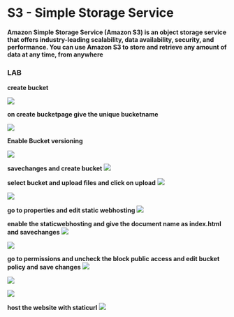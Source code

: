 # S3 - Simple Storage Service 

**Amazon Simple Storage Service (Amazon S3) is an object storage service that offers industry-leading scalability, 
data availability, security, and performance. You can use Amazon S3 to store and retrieve any amount of data at any time, from anywhere**

### LAB

**create bucket**

![](images/s31.png)

**on create bucketpage give the unique bucketname**

![](images/s32.png)

**Enable Bucket versioning**

![](images/s33.png)

**savechanges and create bucket**
![](images/s34.png)

**select bucket and upload files and click on upload**
![](images/s30.png)

![](images/s301.png)

**go to properties and edit static webhosting**
![](images/s36.png)

**enable the staticwebhosting and give the document name as index.html and savechanges**
![](images/s37.png)

![](images/s38.png)

**go to permissions and uncheck the block public access and edit bucket policy and save changes**
![](images/s312.png)

![](images/s310.png)

![](images/s311.png)



**host the website with staticurl**
![](images/s313.png)